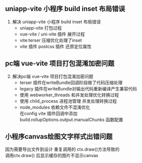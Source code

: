 
## uniapp-vite 小程序 build inset 布局错误
1. 解决 uniapp-vite 小程序 build inset 布局错误
    - uniapp-vite 打包过程
    - vue-vite / uni-vite 插件 展开过程
    - vite:terser 压缩优化处理了inset
    - vite 插件 postcss 插件 还原定位属性

## pc端 vue-vite 项目打包混淆加密问题
2. 解决pc端 vue-vite 项目打包混淆加密问题
    - terser 插件在writeBundle回调阶段做了代码压缩处理
    - legacy 插件在writeBundle对输出代码重新编译产生兼容代码
    - 使用 webworker_threads 和并发处理优化转换过程
    - 使用 child_process 进程池管理  并发处理转换过程
    - node_modules 依赖文件不混淆优化  
        在config vite 插件回调中添加build.rollupOptions.output.manualChunks 函数配置

## 小程序canvas绘图文字样式出错问题
因为需要导出文件到设计 重复调用的 ctx.draw()方法导致的  
调用ctx.draw() 后显示缓存的图片不显示canvas
